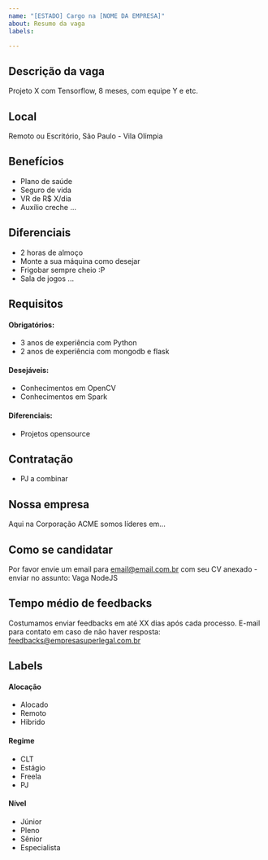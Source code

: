 ```yaml
---
name: "[ESTADO] Cargo na [NOME DA EMPRESA]"
about: Resumo da vaga
labels: 

---
```


## Descrição da vaga

Projeto X com Tensorflow, 8 meses, com equipe Y e etc.

## Local

Remoto ou Escritório, São Paulo - Vila Olímpia

## Benefícios

- Plano de saúde
- Seguro de vida
- VR de R$ X/dia
- Auxílio creche
...
## Diferenciais

- 2 horas de almoço
- Monte a sua máquina como desejar
- Frigobar sempre cheio :P
- Sala de jogos
...

## Requisitos

#### Obrigatórios:

 - 3 anos de experiência com Python
 - 2 anos de experiência com mongodb e flask

#### Desejáveis:

- Conhecimentos em OpenCV
- Conhecimentos em Spark

#### Diferenciais:

- Projetos opensource

## Contratação

- PJ a combinar

## Nossa empresa

Aqui na Corporação ACME somos líderes em...

## Como se candidatar

Por favor envie um email para email@email.com.br com seu CV anexado - enviar no assunto: Vaga NodeJS

## Tempo médio de feedbacks

Costumamos enviar feedbacks em até XX dias após cada processo.
E-mail para contato em caso de não haver resposta: feedbacks@empresasuperlegal.com.br

## Labels
<!-- retire os labels que não fazem sentido à vaga -->

#### Alocação
- Alocado
- Remoto
- Hibrido

#### Regime
- CLT
- Estágio
- Freela
- PJ

#### Nível
- Júnior
- Pleno
- Sênior
- Especialista
